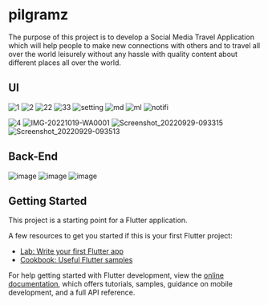 # pilgramz

The purpose of this project is to develop a Social Media Travel Application which will help
people to make new connections with others and to travel all over the world leisurely without
any hassle with quality content about different places all over the world.

## UI 

![1](https://user-images.githubusercontent.com/82445185/196844614-1249f40f-cdc4-4134-8604-51d5cdc0dd6d.png)
![2](https://user-images.githubusercontent.com/82445185/196844618-e8677480-365a-4726-b90d-871dbc62859c.png)
![22](https://user-images.githubusercontent.com/82445185/196844623-9963a31d-febb-4315-959e-8f5ca3b4d046.png)
![33](https://user-images.githubusercontent.com/82445185/196844625-05e71d4c-065d-4efc-90e6-446f6872ae0a.png)
![setting](https://user-images.githubusercontent.com/82445185/196844629-635f8135-7244-4198-8f79-85c1fed8aa6c.png)
![md](https://user-images.githubusercontent.com/82445185/196844632-20c1113b-614a-42f4-9ccf-edabc12319c3.png)
![ml](https://user-images.githubusercontent.com/82445185/196844633-fea606d3-5a0a-4f4e-99b6-acd30ba94a5f.png)
![notifi](https://user-images.githubusercontent.com/82445185/196844637-b90816b8-bace-4d21-883d-954a2241d76d.png)

![4](https://user-images.githubusercontent.com/82445185/196844586-5447dffe-fa8b-4172-95fb-1353ac1f1b9b.png)
![IMG-20221019-WA0001](https://user-images.githubusercontent.com/82445185/196844588-a7298a95-6483-49ba-b6d4-a48a9d3f51c2.jpg)
![Screenshot_20220929-093315](https://user-images.githubusercontent.com/82445185/196844592-0f988657-c132-4c38-a9c5-2fc19696802d.png)
![Screenshot_20220929-093513](https://user-images.githubusercontent.com/82445185/196844603-111acfbc-d0ce-4cfb-8f7f-b57a6a86472b.png)

## Back-End

![image](https://user-images.githubusercontent.com/82445185/196848530-5dd8d1a6-d55f-4e2a-ae8f-e82bb7d7e77c.png)
![image](https://user-images.githubusercontent.com/82445185/196848627-c6aefcf9-5750-412e-b3a3-abd0d446329f.png)
![image](https://user-images.githubusercontent.com/82445185/196848688-7cec21c7-64e8-46c6-9129-27b5b2a1dd7f.png)

## Getting Started

This project is a starting point for a Flutter application.

A few resources to get you started if this is your first Flutter project:

- [Lab: Write your first Flutter app](https://docs.flutter.dev/get-started/codelab)
- [Cookbook: Useful Flutter samples](https://docs.flutter.dev/cookbook)

For help getting started with Flutter development, view the
[online documentation](https://docs.flutter.dev/), which offers tutorials,
samples, guidance on mobile development, and a full API reference.
